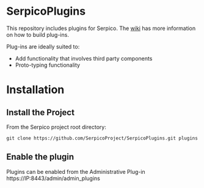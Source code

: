 # SerpicoPlugins
This repository includes plugins for Serpico. The [wiki](https://github.com/SerpicoProject/SerpicoPlugins/wiki/Main-Page) has more information on how to build plug-ins.


Plug-ins are ideally suited to:
- Add functionality that involves third party components
- Proto-typing functionality

# Installation

## Install the Project
From the Serpico project root directory:
```
git clone https://github.com/SerpicoProject/SerpicoPlugins.git plugins
```

## Enable the plugin
Plugins can be enabled from the Administrative Plug-in https://IP:8443/admin/admin_plugins